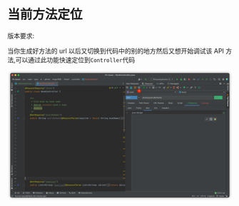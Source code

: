 # 当前方法定位

版本要求: <Badge text="2022.1.7" />

当你生成好方法的 url 以后又切换到代码中的别的地方然后又想开始调试该 API 方法,可以通过此功能快速定位到`Controller`代码

![navigate2CurrentMethod](/img/navigate2CurrentMethod.png)

